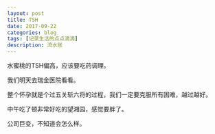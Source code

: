 ```yaml
---
layout: post
title: TSH
date: 2017-09-22
categories: blog
tags: [记录生活的点点滴滴]
description: 流水账
---
```


水蜜桃的TSH偏高，应该要吃药调理。

我们明天去瑞金医院看看。

整个怀孕就是个过五关斩六将的过程，我们一定要克服所有困难，越过越好。

中午吃了顿非常好吃的望湘园，感觉要胖了。

公司巨变，不知道会怎么样。

 















